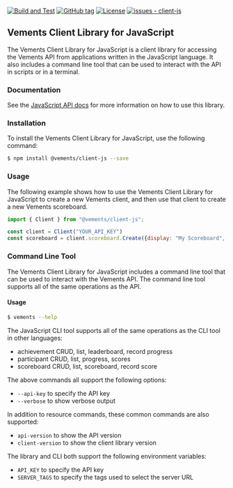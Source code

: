 [![Build and Test](https://github.com/vements/client-js/actions/workflows/build-test.yaml/badge.svg?branch=main&event=push)](https://github.com/vements/client-js/actions/workflows/build-test.yaml) [![GitHub tag](https://img.shields.io/github/tag/vements/client-js?include_prereleases=&sort=semver&color=blue)](https://github.com/vements/client-js/releases/)
[![License](https://img.shields.io/badge/License-MIT-blue)](#license)
[![issues - client-js](https://img.shields.io/github/issues/vements/client-js)](https://github.com/vements/client-js/issues)

## Vements Client Library for JavaScript

The Vements Client Library for JavaScript is a client library for accessing the Vements API from applications written in the JavaScript language. It also includes a command line tool that can be used to interact with the API in scripts or in a terminal.

### Documentation

See the [JavaScript API docs](https://vements.io/docs/clients/javascript/) for more information on how to use this library.

### Installation

To install the Vements Client Library for JavaScript, use the following command:

```bash
$ npm install @vements/client-js --save
```


### Usage

The following example shows how to use the Vements Client Library for JavaScript to create a new Vements client, and then use that client to create a new Vements scoreboard.

```javascript
import { Client } from "@vements/client-js";

const client = Client("YOUR_API_KEY")
const scoreboard = client.scoreboard.Create({display: "My Scoreboard", rankDir: "desc", public: false})
```


### Command Line Tool

The Vements Client Library for JavaScript includes a command line tool that can be used to interact with the Vements API. The command line tool supports all of the same operations as the API.


#### Usage

```bash 
$ vements --help
```

The JavaScript CLI tool supports all of the same operations as the CLI tool in other languages:

* achievement CRUD, list, leaderboard, record progress
* participant CRUD, list, progress, scores
* scoreboard CRUD, list, scoreboard, record score

The above commands all support the following options:

* `--api-key` to specify the API key
* `--verbose` to show verbose output

In addition to resource commands, these common commands are also supported:

* `api-version` to show the API version
* `client-version` to show the client library version

The library and CLI both support the following environment variables:

* `API_KEY` to specify the API key
* `SERVER_TAGS` to specify the tags used to select the server URL
